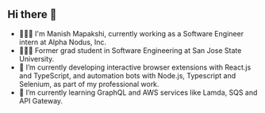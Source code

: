 ## Hi there 👋

- 👨🏽‍💻 I'm Manish Mapakshi, currently working as a Software Engineer intern at Alpha Nodus, Inc.
- 👨🏽‍🎓 Former grad student in Software Engineering at San Jose State University.
- 🔭 I’m currently developing interactive browser extensions with React.js and TypeScript, and automation bots with Node.js, Typescript and Selenium, as part of my professional work.
- 🌱 I’m currently learning GraphQL and AWS services like Lamda, SQS and API Gateway.

<!--
**manishm96/manishm96** is a ✨ _special_ ✨ repository because its `README.md` (this file) appears on your GitHub profile.

Here are some ideas to get you started:

- 👯 I’m looking to collaborate on ...
- 🤔 I’m looking for help with ...
- 💬 Ask me about ...
- 📫 How to reach me: ...
- 😄 Pronouns: ...
- ⚡ Fun fact: ...
-->
